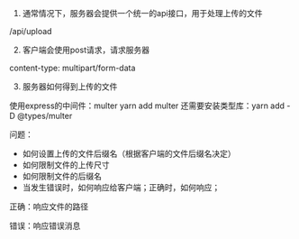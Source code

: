 1. 通常情况下，服务器会提供一个统一的api接口，用于处理上传的文件

/api/upload

2. 客户端会使用post请求，请求服务器

content-type: multipart/form-data

3. 服务器如何得到上传的文件

使用express的中间件：multer    yarn add multer  还需要安装类型库：yarn add -D @types/multer

问题：

- 如何设置上传的文件后缀名（根据客户端的文件后缀名决定）
- 如何限制文件的上传尺寸
- 如何限制文件的后缀名
- 当发生错误时，如何响应给客户端；正确时，如何响应；

正确：响应文件的路径

错误：响应错误消息